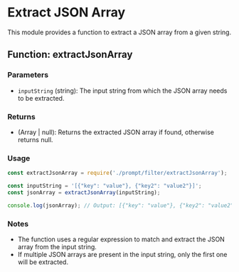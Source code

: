 # Extract JSON Array

This module provides a function to extract a JSON array from a given string.

## Function: extractJsonArray

### Parameters

- `inputString` (string): The input string from which the JSON array needs to be extracted.

### Returns

- (Array | null): Returns the extracted JSON array if found, otherwise returns null.

### Usage

```javascript
const extractJsonArray = require('./prompt/filter/extractJsonArray');

const inputString = '[{"key": "value"}, {"key2": "value2"}]';
const jsonArray = extractJsonArray(inputString);

console.log(jsonArray); // Output: [{"key": "value"}, {"key2": "value2"}]
```

### Notes

- The function uses a regular expression to match and extract the JSON array from the input string.
- If multiple JSON arrays are present in the input string, only the first one will be extracted.